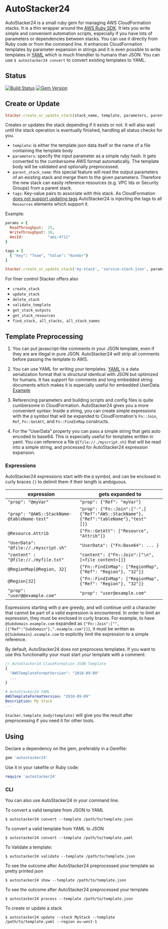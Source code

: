 # AutoStacker24

AutoStacker24 is a small ruby gem for managing AWS CloudFormation stacks.
It is a thin wrapper around the
[AWS Ruby SDK](http://docs.aws.amazon.com/AWSRubySDK/latest/frames.html).
It lets you write simple and convenient automation scripts,
especially if you have lots of parameters or dependencies between stacks.
You can use it directly from Ruby code or from the command line.
It enhances CloudFormation templates by parameter expansion in strings and
it is even possible to write templates in [YAML](examples/yaml-stack.md) which is much friendlier
to humans than JSON. You can use `$ autostacker24 convert` to convert existing templates to YAML.

## Status
[![Build Status](https://travis-ci.org/Scout24/autostacker24.svg)](https://travis-ci.org/Scout24/autostacker24)
[![Gem Version](https://badge.fury.io/rb/autostacker24.svg)](https://badge.fury.io/rb/autostacker24)

## Create or Update
```ruby
Stacker.create_or_update_stack(stack_name, template, parameters, parent_stack_name = nil, tags = nil)
```
Creates or updates the stack depending if it exists or not.
It will also wait until the stack operation is eventually finished, handling all status checks for you.

  - `template`: is either the template json data itself or the name of a file containing the template body
  - `parameters`: specify the input parameter as a simple ruby hash. It gets converted to the
    cumbersome AWS format automatically.
    The template body will be validated and optionally preprocessed.
  - `parent_stack_name`: this special feature will read the output parameters of an existing stack and
    merge them to the given parameters. Therefore the new stack can easily reference resources
    (e.g. VPC Ids or Security Groups) from a parent stack.
  - `tags`: Key-value pairs to associate with this stack. As CloudFormation [does not support updating tags](http://docs.aws.amazon.com/cli/latest/reference/cloudformation/update-stack.html) AutoStacker24 is injecting the tags to all  `Resources` elements which support it.

Example:

```ruby
params = {
  ReadThroughput:  25,
  WriteThroughput: 10,
  AmiId:           "ami-4711"
}

tags = [
  { "Key": "Team", "Value": "Kondor"}
]

Stacker.create_or_update_stack('my-stack', 'service-stack.json', params, tags)
```

For finer control Stacker offers also

  - `create_stack`
  - `update_stack`
  - `delete_stack`
  - `validate_template`
  - `get_stack_outputs`
  - `get_stack_resources`
  - `find_stack, all_stacks, all_stack_names`

## Template Preprocessing

1. You can put javascript-like comments in your JSON template, even if they are
are illegal in pure JSON. AutoStacker24 will strip all comments before passing
the template to AWS.

2. You can use YAML for writing your templates. [YAML](http://yaml.org/spec/1.2/spec.html)
is a data serialization format that is structural identical with JSON but
optimized for humans. It has support for comments and long embedded string
documents which makes it is especially useful for embedded UserData.
[Example](examples/yaml-stack.md)

3. Referencing parameters and building scripts and config files is quite
cumbersome in CloudFormation. AutoStacker24 gives you a more convenient
syntax: Inside a string, you can create simple expressions with
the `@` symbol that will be expanded to CloudFormation's `Fn::Join`, `Ref`,
`Fn::GetAtt`, and `Fn::FindInMap` constructs.

4. For the "UserData" property you can pass a simple string that gets auto
encoded to base64. This is especially useful for templates written in yaml. You
can reference a file `@{file://./myscript.sh}` that will be read into a simple
string, and processed for AutoStacker24 expression expansion.

### Expressions

AutoStacker24 expressions start with the `@` symbol, and can be enclosed in
curly braces `{}` to delimit them if their length is ambiguous.

  expression | gets expanded to
  ------------- | -------------
  `"prop": "@myVar"` | `"prop": {"Ref": "myVar"}`
  `"prop": "@AWS::StackName-@tableName-test"` | `"prop": {"Fn::Join":["-",[`<br/>`{"Ref":"AWS::StackName"},{"Ref":"tableName"},"test"`<br/>`]]}`
  `@Resource.Attrib` | `{"Fn::GetAtt": ["Resource", "Attrib"]}`
  `"UserData": "@file://./myscript.sh"` | `"UserData": {"Fn:Base64": ... }`
  `"content" : "@file://./myfile.txt"` | `"content": {"Fn::Join":["\n", [<file content>]]}`
  `@RegionMap[@Region, 32]` | `{"Fn::FindInMap": ["RegionMap", {"Ref": "Region"}, "32"]}`
  `@Region[32]` | `{"Fn::FindInMap": ["RegionMap", {"Ref": "Region"}, "32"]}`
  `"prop": "user@@example.com"` | `"prop": "user@example.com"`

Expressions starting with `@` are greedy, and will continue until a character
that cannot be part of a valid expression is encountered. In order to limit an
expression, they must be enclosed in curly braces. For example, to have
`@Subdomain.example.com` expanded as `{"Fn::Join":["",[{"Ref":"Subdomain"},".example.com"]]}`,
it must be written as `@{Subdomain}.example.com` to explicitly limit the
expression to a simple reference.

By default, AutoStacker24 does not preprocess templates. If you want to use this
functionality your must start your template with a comment:

```javascript
// AutoStacker24 CloudFormation JSON Template
{
  "AWSTemplateFormatVersion": "2010-09-09"
  ...
}
```

```yaml
# AutoStacker24 YAML
AWSTemplateFormatVersion: "2010-09-09"
Description: My Stack
...
```
`Stacker.template_body(template)` will give you the result after preprocessing if you need it for other tools.

## Using

Declare a dependency on the gem, preferably in a Gemfile:

```ruby
gem 'autostacker24'
```
Use it in your rakefile or Ruby code:

```ruby
require 'autostacker24'
```

### CLI

You can also use AutoStacker24 in your command line.

To convert a valid template from JSON to YAML

```
$ autostacker24 convert --template /path/to/template.json
```

To convert a valid template from YAML to JSON

```
$ autostacker24 convert --template /path/to/template.yaml
```

To Validate a template:

```
$ autostacker24 validate --template /path/to/template.json
```

To see the outcome after AutoStacker24 preprocessed your template as pretty printed json

```
$ autostacker24 show --template /path/to/template.json
```

To see the outcome after AutoStacker24 preprocessed your template 

```
$ autostacker24 process --template /path/to/template.json
```

To create or update a stack
```
$ autostacker24 update --stack MyStack --template /path/to/template.yaml --region eu-west-1
```

